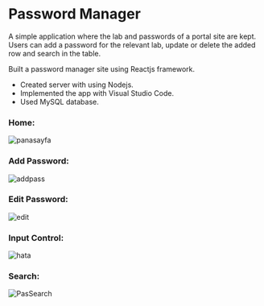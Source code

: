 
# Password Manager
A simple application where the lab and passwords of a portal site are kept.
Users can add a password for the relevant lab, 
update or delete the added row and search in the table.

Built a password manager site using Reactjs framework.
- Created server with using Nodejs.
- Implemented the app with Visual Studio Code.
- Used MySQL database.

### Home:
![panasayfa](https://user-images.githubusercontent.com/50046719/175031850-2d5b63ae-ef9e-4b51-8450-d230b3420072.PNG)

### Add Password:
![addpass](https://user-images.githubusercontent.com/50046719/175031906-aeedb703-4adc-4307-9161-c74228597809.PNG)

### Edit Password:
![edit](https://user-images.githubusercontent.com/50046719/175031960-953ac9f7-8841-4259-bff3-7e2144099b92.PNG)

### Input Control:
![hata](https://user-images.githubusercontent.com/50046719/175032106-fbd4fa93-a29a-45ea-9183-a675c8cb7f37.PNG)

### Search:
![PasSearch](https://user-images.githubusercontent.com/50046719/175032152-d1def56d-f200-4b2f-978b-2dc7d6ca99b5.PNG)


